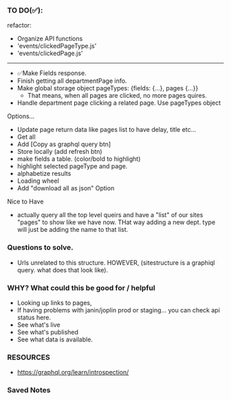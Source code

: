 ### TO DO(✅):

refactor:
- Organize API functions
- 'events/clickedPageType.js'
- 'events/clickedPage.js'

---
- ✅Make Fields response.
- Finish getting all departmentPage info.
- Make global storage object pageTypes: {fields: {...}, pages {...}}
  - That means, when all pages are clicked, no more pages quires.
- Handle department page clicking a related page. Use pageTypes object

Options...
- Update page return data like pages list to have  delay, title etc...
- Get all  
- Add [Copy as graphql query btn]
- Store locally (add refresh btn)
- make fields a table. (color/bold to highlight)
- highlight selected pageType and page.
- alphabetize results
- Loading wheel
- Add "download all as json" Option

Nice to Have
- actually query all the top level queirs and have a "list" of our sites "pages" to show like we have now. THat way adding a new dept. type will just be adding the name to that list.

### Questions to solve.
- Urls unrelated to this structure. HOWEVER, (sitestructure is a graphiql query. what does that look like).

### WHY? What could this be good for / helpful
- Looking up links to pages,
- If having problems with janin/joplin prod or staging... you can check api status here.
- See what's live
- See what's published
- See what data is available.


### RESOURCES
- https://graphql.org/learn/introspection/

### Saved Notes
